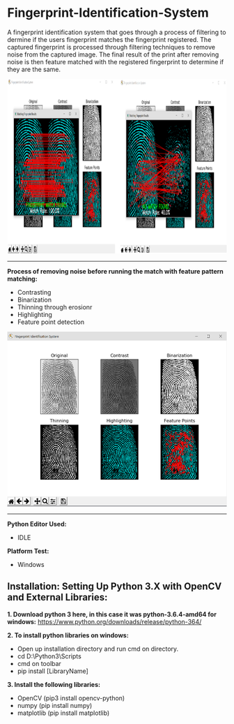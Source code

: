 # Fingerprint-Identification-System
A fingerprint identification system that goes through a process of filtering to dermine if the users fingerprint matches the fingerprint registered. The captured fingerprint is processed through filtering techniques to remove noise from the captured image. The final result of the print after removing noise is then feature matched with the registered fingerprint to determine if they are the same.

<img src="Screenshots/screen.png"  height="400" />

<hr>

<strong> Process of removing noise before running the match with feature pattern matching: </strong>
<ul>
 	<li> Contrasting 	</li>
 	<li> Binarization	</li>
 	<li> Thinning through erosionr 	</li>
 	<li> Highlighting 	</li>
 	<li> Feature point detection 	</li>
</ul>

<img src="Screenshots/screen3.png"  height="400" />

<hr>

<strong> Python Editor Used:  </strong>
<ul>
 	<li> IDLE </li>
</ul>

<strong> Platform Test:  </strong>
<ul>
 	<li> Windows </li>
</ul>

<h2>Installation: Setting Up Python 3.X with OpenCV and External Libraries:</h2>

<strong>1. Download python 3 here, in this case it was python-3.6.4-amd64 for windows:</strong>
https://www.python.org/downloads/release/python-364/

<strong> 2. To install python libraries on windows: </strong>
<ul>
 	<li> Open up installation directory and run cmd on directory. 	</li>
 	<li> cd D:\Python3\Scripts 	</li>
 	<li> cmd on toolbar 	</li>
 	<li> pip install [LibraryName] 	</li>
</ul>

<strong> 3. Install the following libraries: </strong>
<ul>
 	<li> OpenCV (pip3 install opencv-python) 	</li>
 	<li> numpy (pip install numpy) 	</li>
 	<li> matplotlib (pip install matplotlib) 	</li>
</ul>
